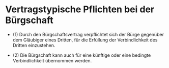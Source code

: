 # Vertragstypische Pflichten bei der Bürgschaft

- (1) Durch den Bürgschaftsvertrag verpflichtet sich der Bürge gegenüber dem Gläubiger eines Dritten, für die Erfüllung der Verbindlichkeit des Dritten einzustehen.

- (2) Die Bürgschaft kann auch für eine künftige oder eine bedingte Verbindlichkeit übernommen werden.

